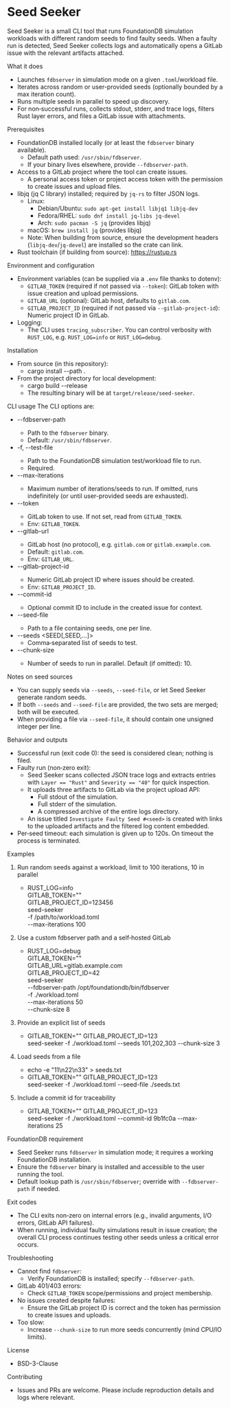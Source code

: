 Seed Seeker
===========

Seed Seeker is a small CLI tool that runs FoundationDB simulation workloads with different random seeds to find faulty seeds. When a faulty run is detected, Seed Seeker collects logs and automatically opens a GitLab issue with the relevant artifacts attached.

What it does
- Launches `fdbserver` in simulation mode on a given `.toml`/workload file.
- Iterates across random or user-provided seeds (optionally bounded by a max iteration count).
- Runs multiple seeds in parallel to speed up discovery.
- For non‑successful runs, collects stdout, stderr, and trace logs, filters Rust layer errors, and files a GitLab issue with attachments.

Prerequisites
- FoundationDB installed locally (or at least the `fdbserver` binary available).
  - Default path used: `/usr/sbin/fdbserver`.
  - If your binary lives elsewhere, provide `--fdbserver-path`.
- Access to a GitLab project where the tool can create issues.
  - A personal access token or project access token with the permission to create issues and upload files.
- libjq (jq C library) installed; required by `jq-rs` to filter JSON logs.
  - Linux:
    - Debian/Ubuntu: `sudo apt-get install libjq1 libjq-dev`
    - Fedora/RHEL: `sudo dnf install jq-libs jq-devel`
    - Arch: `sudo pacman -S jq` (provides libjq)
  - macOS: `brew install jq` (provides libjq)
  - Note: When building from source, ensure the development headers (`libjq-dev`/`jq-devel`) are installed so the crate can link.
- Rust toolchain (if building from source): https://rustup.rs

Environment and configuration
- Environment variables (can be supplied via a `.env` file thanks to dotenv):
  - `GITLAB_TOKEN` (required if not passed via `--token`): GitLab token with issue creation and upload permissions.
  - `GITLAB_URL` (optional): GitLab host, defaults to `gitlab.com`.
  - `GITLAB_PROJECT_ID` (required if not passed via `--gitlab-project-id`): Numeric project ID in GitLab.
- Logging:
  - The CLI uses `tracing_subscriber`. You can control verbosity with `RUST_LOG`, e.g. `RUST_LOG=info` or `RUST_LOG=debug`.

Installation
- From source (in this repository):
  - cargo install --path .
- From the project directory for local development:
  - cargo build --release
  - The resulting binary will be at `target/release/seed-seeker`.

CLI usage
The CLI options are:
- --fdbserver-path <PATH>
  - Path to the `fdbserver` binary.
  - Default: `/usr/sbin/fdbserver`.
- -f, --test-file <FILE>
  - Path to the FoundationDB simulation test/workload file to run.
  - Required.
- --max-iterations <N>
  - Maximum number of iterations/seeds to run. If omitted, runs indefinitely (or until user-provided seeds are exhausted).
- --token <TOKEN>
  - GitLab token to use. If not set, read from `GITLAB_TOKEN`.
  - Env: `GITLAB_TOKEN`.
- --gitlab-url <HOST>
  - GitLab host (no protocol), e.g. `gitlab.com` or `gitlab.example.com`.
  - Default: `gitlab.com`.
  - Env: `GITLAB_URL`.
- --gitlab-project-id <ID>
  - Numeric GitLab project ID where issues should be created.
  - Env: `GITLAB_PROJECT_ID`.
- --commit-id <SHA>
  - Optional commit ID to include in the created issue for context.
- --seed-file <PATH>
  - Path to a file containing seeds, one per line.
- --seeds <SEED[,SEED,...]>
  - Comma‑separated list of seeds to test.
- --chunk-size <N>
  - Number of seeds to run in parallel. Default (if omitted): 10.

Notes on seed sources
- You can supply seeds via `--seeds`, `--seed-file`, or let Seed Seeker generate random seeds.
- If both `--seeds` and `--seed-file` are provided, the two sets are merged; both will be executed.
- When providing a file via `--seed-file`, it should contain one unsigned integer per line.

Behavior and outputs
- Successful run (exit code 0): the seed is considered clean; nothing is filed.
- Faulty run (non‑zero exit):
  - Seed Seeker scans collected JSON trace logs and extracts entries with `Layer == "Rust"` and `Severity == "40"` for quick inspection.
  - It uploads three artifacts to GitLab via the project upload API:
    - Full stdout of the simulation.
    - Full stderr of the simulation.
    - A compressed archive of the entire logs directory.
  - An issue titled `Investigate Faulty Seed #<seed>` is created with links to the uploaded artifacts and the filtered log content embedded.
- Per‑seed timeout: each simulation is given up to 120s. On timeout the process is terminated.

Examples
1) Run random seeds against a workload, limit to 100 iterations, 10 in parallel
   - RUST_LOG=info \
     GITLAB_TOKEN="<your-token>" \
     GITLAB_PROJECT_ID=123456 \
     seed-seeker \
       -f /path/to/workload.toml \
       --max-iterations 100

2) Use a custom fdbserver path and a self‑hosted GitLab
   - RUST_LOG=debug \
     GITLAB_TOKEN="<token>" \
     GITLAB_URL=gitlab.example.com \
     GITLAB_PROJECT_ID=42 \
     seed-seeker \
       --fdbserver-path /opt/foundationdb/bin/fdbserver \
       -f ./workload.toml \
       --max-iterations 50 \
       --chunk-size 8

3) Provide an explicit list of seeds
   - GITLAB_TOKEN="<token>" GITLAB_PROJECT_ID=123 \
     seed-seeker -f ./workload.toml --seeds 101,202,303 --chunk-size 3

4) Load seeds from a file
   - echo -e "11\n22\n33" > seeds.txt
   - GITLAB_TOKEN="<token>" GITLAB_PROJECT_ID=123 \
     seed-seeker -f ./workload.toml --seed-file ./seeds.txt

5) Include a commit id for traceability
   - GITLAB_TOKEN="<token>" GITLAB_PROJECT_ID=123 \
     seed-seeker -f ./workload.toml --commit-id 9b1fc0a --max-iterations 25

FoundationDB requirement
- Seed Seeker runs `fdbserver` in simulation mode; it requires a working FoundationDB installation.
- Ensure the `fdbserver` binary is installed and accessible to the user running the tool.
- Default lookup path is `/usr/sbin/fdbserver`; override with `--fdbserver-path` if needed.

Exit codes
- The CLI exits non‑zero on internal errors (e.g., invalid arguments, I/O errors, GitLab API failures).
- When running, individual faulty simulations result in issue creation; the overall CLI process continues testing other seeds unless a critical error occurs.

Troubleshooting
- Cannot find `fdbserver`:
  - Verify FoundationDB is installed; specify `--fdbserver-path`.
- GitLab 401/403 errors:
  - Check `GITLAB_TOKEN` scope/permissions and project membership.
- No issues created despite failures:
  - Ensure the GitLab project ID is correct and the token has permission to create issues and uploads.
- Too slow:
  - Increase `--chunk-size` to run more seeds concurrently (mind CPU/IO limits).

License
- BSD-3-Clause

Contributing
- Issues and PRs are welcome. Please include reproduction details and logs where relevant.

